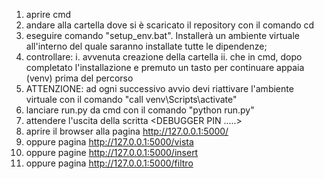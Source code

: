 1. aprire cmd
2. andare alla cartella dove si è scaricato il repository con il comando cd <percorso>
3. eseguire comando "setup_env.bat". Installerà un ambiente virtuale all'interno del quale
   saranno installate tutte le dipendenze;
4. controllare:
   i.  avvenuta creazione della cartella <venv>
   ii. che in cmd, dopo completato l'installazione e premuto un tasto per continuare appaia
       (venv) prima del percorso
5. ATTENZIONE: ad ogni successivo avvio devi riattivare l'ambiente virtuale con il comando
   "call venv\Scripts\activate"
6. lanciare run.py da cmd con il comando "python run.py"
4. attendere l'uscita della scritta <DEBUGGER PIN .....>
5. aprire il browser alla pagina http://127.0.0.1:5000/
6. oppure pagina http://127.0.0.1:5000/vista
7. oppure pagine http://127.0.0.1:5000/insert
8. oppure pagina http://127.0.0.1:5000/filtro
